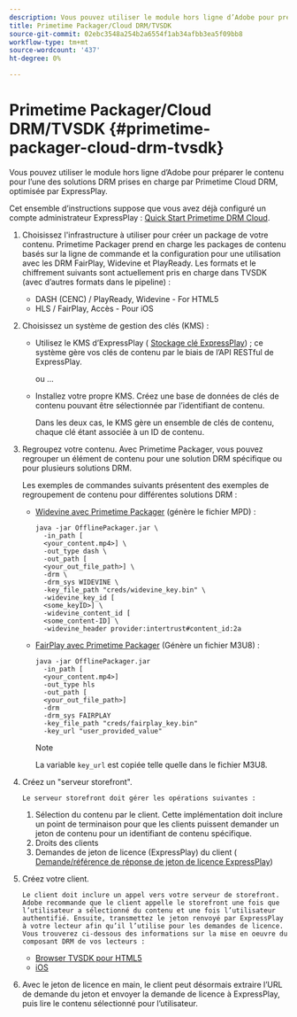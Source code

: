 ```yaml
---
description: Vous pouvez utiliser le module hors ligne d’Adobe pour préparer le contenu pour l’une des solutions DRM prises en charge par Primetime Cloud DRM, optimisée par ExpressPlay.
title: Primetime Packager/Cloud DRM/TVSDK
source-git-commit: 02ebc3548a254b2a6554f1ab34afbb3ea5f09bb8
workflow-type: tm+mt
source-wordcount: '437'
ht-degree: 0%

---
```


# Primetime Packager/Cloud DRM/TVSDK {#primetime-packager-cloud-drm-tvsdk}

Vous pouvez utiliser le module hors ligne d’Adobe pour préparer le contenu pour l’une des solutions DRM prises en charge par Primetime Cloud DRM, optimisée par ExpressPlay.

Cet ensemble d’instructions suppose que vous avez déjà configuré un compte administrateur ExpressPlay : [Quick Start Primetime DRM Cloud](../../../multi-drm-workflows/quick-start/quick-overview.md).
1. Choisissez l&#39;infrastructure à utiliser pour créer un package de votre contenu. Primetime Packager prend en charge les packages de contenu basés sur la ligne de commande et la configuration pour une utilisation avec les DRM FairPlay, Widevine et PlayReady. Les formats et le chiffrement suivants sont actuellement pris en charge dans TVSDK (avec d’autres formats dans le pipeline) :

   * DASH (CENC) / PlayReady, Widevine - For HTML5
   * HLS / FairPlay, Accès - Pour iOS

1. Choisissez un système de gestion des clés (KMS) :

   * Utilisez le KMS d’ExpressPlay ( [Stockage clé ExpressPlay](https://www.expressplay.com/developer/key-storage/)) ; ce système gère vos clés de contenu par le biais de l’API RESTful de ExpressPlay.

     ou ...

   * Installez votre propre KMS. Créez une base de données de clés de contenu pouvant être sélectionnée par l’identifiant de contenu.

     Dans les deux cas, le KMS gère un ensemble de clés de contenu, chaque clé étant associée à un ID de contenu.

1. Regroupez votre contenu. Avec Primetime Packager, vous pouvez regrouper un élément de contenu pour une solution DRM spécifique ou pour plusieurs solutions DRM.

   Les exemples de commandes suivants présentent des exemples de regroupement de contenu pour différentes solutions DRM :

   * [Widevine avec Primetime Packager](https://helpx.adobe.com/content/dam/help/en/primetime/guides/offline_packager_getting_started.pdf#page=19) (génère le fichier MPD) :

     ```
     java -jar OfflinePackager.jar \ 
       -in_path [ 
       <your_content.mp4>] \ 
       -out_type dash \ 
       -out_path [ 
       <your_out_file_path>] \ 
       -drm \ 
       -drm_sys WIDEVINE \ 
       -key_file_path "creds/widevine_key.bin" \ 
       -widevine_key_id [ 
       <some_keyID>] \ 
       -widevine_content_id [ 
       <some_content-ID] \ 
       -widevine_header provider:intertrust#content_id:2a
     ```

   * [FairPlay avec Primetime Packager](https://helpx.adobe.com/content/dam/help/en/primetime/guides/offline_packager_getting_started.pdf#page=20) (Génère un fichier M3U8) :

     ```
     java -jar OfflinePackager.jar  
       -in_path [ 
       <your_content.mp4>]  
       -out_type hls  
       -out_path [ 
       <your_out_file_path>]  
       -drm  
       -drm_sys FAIRPLAY  
       -key_file_path "creds/fairplay_key.bin"  
       -key_url "user_provided_value"
     ```

     >[!NOTE]
     >
     >La variable `key_url` est copiée telle quelle dans le fichier M3U8.

1. Créez un &quot;serveur storefront&quot;.

       Le serveur storefront doit gérer les opérations suivantes :
   
   1. Sélection du contenu par le client. Cette implémentation doit inclure un point de terminaison pour que les clients puissent demander un jeton de contenu pour un identifiant de contenu spécifique.
   1. Droits des clients
   1. Demandes de jeton de licence (ExpressPlay) du client ( [Demande/référence de réponse de jeton de licence ExpressPlay](../../../multi-drm-workflows/license-token-req-resp-ref/license-req-resp-overview.md))

1. Créez votre client.

       Le client doit inclure un appel vers votre serveur de storefront. Adobe recommande que le client appelle le storefront une fois que l’utilisateur a sélectionné du contenu et une fois l’utilisateur authentifié. Ensuite, transmettez le jeton renvoyé par ExpressPlay à votre lecteur afin qu’il l’utilise pour les demandes de licence. Vous trouverez ci-dessous des informations sur la mise en oeuvre du composant DRM de vos lecteurs :
   
   * [Browser TVSDK pour HTML5](https://help.adobe.com/en_US/primetime/psdk/browser_tvsdk/index.html#PSDKs-reference-DRM_interface_overview)
   * [iOS](../../../../programming/tvsdk-3x-ios-prog/ios-3x-drm-content-security/ios-3x-apple-fairplay-tvsdk.md)

1. Avec le jeton de licence en main, le client peut désormais extraire l’URL de demande du jeton et envoyer la demande de licence à ExpressPlay, puis lire le contenu sélectionné pour l’utilisateur.
